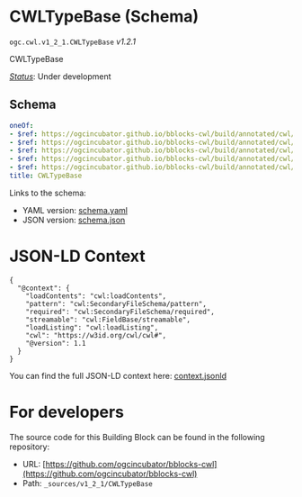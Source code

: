
# CWLTypeBase (Schema)

`ogc.cwl.v1_2_1.CWLTypeBase` *v1.2.1*

CWLTypeBase

[*Status*](http://www.opengis.net/def/status): Under development

## Schema

```yaml
oneOf:
- $ref: https://ogcincubator.github.io/bblocks-cwl/build/annotated/cwl/v1_2_1/CWLTypeDefinition/schema.yaml
- $ref: https://ogcincubator.github.io/bblocks-cwl/build/annotated/cwl/v1_2_1/CWLTypeArray/schema.yaml
- $ref: https://ogcincubator.github.io/bblocks-cwl/build/annotated/cwl/v1_2_1/CWLTypeEnum/schema.yaml
- $ref: https://ogcincubator.github.io/bblocks-cwl/build/annotated/cwl/v1_2_1/CWLTypeRecordRef/schema.yaml
- $ref: https://ogcincubator.github.io/bblocks-cwl/build/annotated/cwl/v1_2_1/CWLTypeRecordSchema/schema.yaml
title: CWLTypeBase

```

Links to the schema:

* YAML version: [schema.yaml](https://ogcincubator.github.io/bblocks-cwl/build/annotated/cwl/v1_2_1/CWLTypeBase/schema.json)
* JSON version: [schema.json](https://ogcincubator.github.io/bblocks-cwl/build/annotated/cwl/v1_2_1/CWLTypeBase/schema.yaml)


# JSON-LD Context

```jsonld
{
  "@context": {
    "loadContents": "cwl:loadContents",
    "pattern": "cwl:SecondaryFileSchema/pattern",
    "required": "cwl:SecondaryFileSchema/required",
    "streamable": "cwl:FieldBase/streamable",
    "loadListing": "cwl:loadListing",
    "cwl": "https://w3id.org/cwl/cwl#",
    "@version": 1.1
  }
}
```

You can find the full JSON-LD context here:
[context.jsonld](https://ogcincubator.github.io/bblocks-cwl/build/annotated/cwl/v1_2_1/CWLTypeBase/context.jsonld)


# For developers

The source code for this Building Block can be found in the following repository:

* URL: [https://github.com/ogcincubator/bblocks-cwl](https://github.com/ogcincubator/bblocks-cwl)
* Path: `_sources/v1_2_1/CWLTypeBase`

